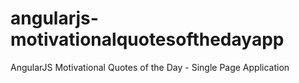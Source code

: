 angularjs-motivationalquotesofthedayapp
=======================================

AngularJS Motivational Quotes of the Day - Single Page Application
